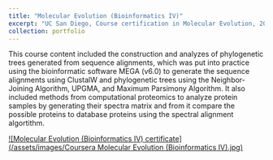 ```yaml
---
title: "Molecular Evolution (Bioinformatics IV)"
excerpt: "UC San Diego, Course certification in Molecular Evolution, 2024<br/><img src='../assets/images/Coursera Molecular Evolution (Bioinformatics IV).jpg' width='500' height='300'>"
collection: portfolio
---
```


This course content included the construction and analyzes of phylogenetic trees generated from sequence alignments, which was put into practice using the bioinformatic software MEGA (v6.0) to generate the sequence alignments using ClustalW and phylogenetic trees using the Neighbor-Joining Algorithm,  UPGMA, and Maximum Parsimony Algorithm. It also included methods from computational proteomics to analyze protein samples by generating their spectra matrix and from it compare the possible proteins to database proteins using the spectral alignment algortithm.

<a href="https://coursera.org/verify/ODGIMOZIKAEO">![Molecular Evolution (Bioinformatics IV) certificate](/assets/images/Coursera Molecular Evolution (Bioinformatics IV).jpg)<a/>